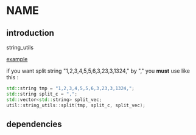 # **NAME**

introduction
---
string_utils

[example](example.cpp)

if you want split string "1,2,3,4,5,5,6,3,23,3,1324," by "," you **must** use like this :

```cpp
std::string tmp = "1,2,3,4,5,5,6,3,23,3,1324,";
std::string split_c = ",";
std::vector<std::string> split_vec;
util::string_utils::split(tmp, split_c, split_vec);
```

dependencies
---
